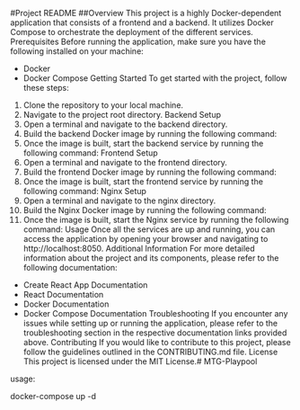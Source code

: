 #Project README
##Overview
This project is a highly Docker-dependent application that consists of a frontend and a backend. It utilizes Docker Compose to orchestrate the deployment of the different services.
Prerequisites
Before running the application, make sure you have the following installed on your machine:
- Docker
- Docker Compose
Getting Started
To get started with the project, follow these steps:

1. Clone the repository to your local machine.
2. Navigate to the project root directory.
Backend Setup
1. Open a terminal and navigate to the backend directory.
2. Build the backend Docker image by running the following command:
3. Once the image is built, start the backend service by running the following command:
Frontend Setup
1. Open a terminal and navigate to the frontend directory.
2. Build the frontend Docker image by running the following command:
3. Once the image is built, start the frontend service by running the following command:
Nginx Setup
1. Open a terminal and navigate to the nginx directory.
2. Build the Nginx Docker image by running the following command:
3. Once the image is built, start the Nginx service by running the following command:
Usage
Once all the services are up and running, you can access the application by opening your browser and navigating to http://localhost:8050.
Additional Information
For more detailed information about the project and its components, please refer to the following documentation:

- Create React App Documentation
- React Documentation
- Docker Documentation
- Docker Compose Documentation
Troubleshooting
If you encounter any issues while setting up or running the application, please refer to the troubleshooting section in the respective documentation links provided above.
Contributing
If you would like to contribute to this project, please follow the guidelines outlined in the CONTRIBUTING.md file.
License
This project is licensed under the MIT License.# MTG-Playpool

usage:

docker-compose up -d


